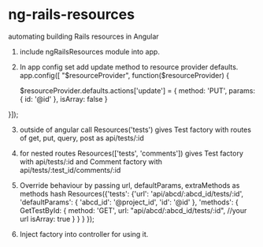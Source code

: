 ng-rails-resources
==================

automating building Rails resources in Angular

1. include ngRailsResources module into app.

2. In app config set add update method to resource provider defaults.
  app.config([ "$resourceProvider", function($resourceProvider) {
   
   	$resourceProvider.defaults.actions['update'] = {
        method: 'PUT',
        params: {
          id: '@id'
        },
        isArray: false
    }

  }]);

3. outside of angular call
   Resources('tests')
   gives Test factory with 
   routes of get, put, query, post 
   as api/tests/:id

4. for nested routes
    Resources(['tests', 'comments'])
    gives Test factory with api/tests/:id 
    and Comment factory with api/tests/:test_id/comments/:id

5. Override behaviour by passing url, defaultParams, extraMethods as methods hash
   Resources({'tests': {'url': 'api/abcd/:abcd_id/tests/:id', 
  'defaultParams': {
       'abcd_id': '@project_id',
       'id': '@id'
    }, 'methods': {
       GetTestById: {
        method: 'GET',
        url: "api/abcd/:abcd_id/tests/:id", //your url
        isArray: true
       }
    } 
	}
	});
6. Inject factory into controller for using it.
